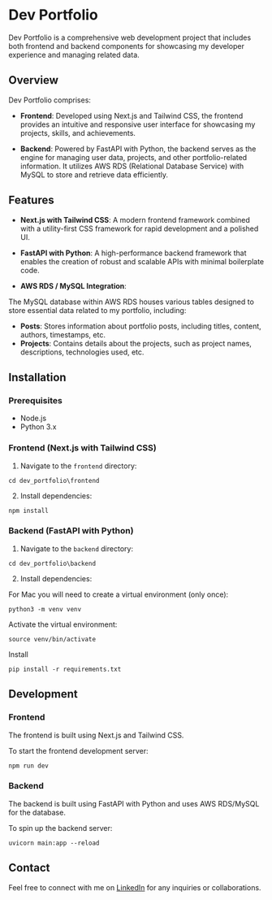# Dev Portfolio

Dev Portfolio is a comprehensive web development project that includes both frontend and backend components for showcasing my developer experience and managing related data.

## Overview

Dev Portfolio comprises:

- **Frontend**: Developed using Next.js and Tailwind CSS, the frontend provides an intuitive and responsive user interface for showcasing my projects, skills, and achievements.

- **Backend**: Powered by FastAPI with Python, the backend serves as the engine for managing user data, projects, and other portfolio-related information. It utilizes AWS RDS (Relational Database Service) with MySQL to store and retrieve data efficiently.

## Features

- **Next.js with Tailwind CSS**: A modern frontend framework combined with a utility-first CSS framework for rapid development and a polished UI.

- **FastAPI with Python**: A high-performance backend framework that enables the creation of robust and scalable APIs with minimal boilerplate code.

- **AWS RDS / MySQL Integration**: 

The MySQL database within AWS RDS houses various tables designed to store essential data related to my portfolio, including:

- **Posts**: Stores information about portfolio posts, including titles, content, authors, timestamps, etc.
- **Projects**: Contains details about the projects, such as project names, descriptions, technologies used, etc.

## Installation

### Prerequisites

- Node.js
- Python 3.x

### Frontend (Next.js with Tailwind CSS)

1. Navigate to the `frontend` directory:

```console
cd dev_portfolio\frontend
```

2. Install dependencies:

```console
npm install
```

### Backend (FastAPI with Python)

1. Navigate to the `backend` directory:

```console
cd dev_portfolio\backend
```

2. Install dependencies:

For Mac you will need to create a virtual environment (only once):

```console
python3 -m venv venv
```

Activate the virtual environment:

```console
source venv/bin/activate
```
Install

```console
pip install -r requirements.txt
```

## Development

### Frontend

The frontend is built using Next.js and Tailwind CSS.

To start the frontend development server:

```console
npm run dev
```

### Backend

The backend is built using FastAPI with Python and uses AWS RDS/MySQL for the database.

To spin up the backend server:

```console
uvicorn main:app --reload
```

## Contact

Feel free to connect with me on [LinkedIn](https://www.linkedin.com/in/edward-speight/) for any inquiries or collaborations.

